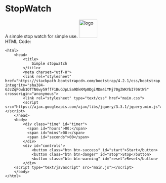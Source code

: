 # StopWatch
A simple stop watch for simple use.
<img width="59" alt="logo" src="https://user-images.githubusercontent.com/42619243/51549524-43dadd00-1e73-11e9-937a-416dbc7dd1e3.png">
<br>
HTML Code:
```
<html>
    <head>
        <title>
            Simple stopwatch
        </title>
        <meta charset="utf-8">
        <link rel="stylesheet" href="https://stackpath.bootstrapcdn.com/bootstrap/4.2.1/css/bootstrap.min.css" integrity="sha384-GJzZqFGwb1QTTN6wy59ffF1BuGJpLSa9DkKMp0DgiMDm4iYMj70gZWKYbI706tWS" crossorigin="anonymous">
        <link rel="stylesheet" type="text/css" href="main.css">
        <script src="https://ajax.googleapis.com/ajax/libs/jquery/3.3.1/jquery.min.js"></script>  
    </head>
    <body>
        <div class="time" id="timer">
          <span id="hours">00:</span>
          <span id="mins">00:</span>
          <span id="seconds">00</span>  
        </div>
        <div id="controls">
            <button class="btn btn-success" id="start">Start</button>
            <button class="btn btn-danger" id="stop">Stop</button>
            <button class="btn btn-warning" id="reset">Reset</button>
        </div>  
    <script type="text/javascript" src="main.js"></script>
    </body>
</html>
```

